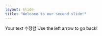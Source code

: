 ```yaml
---
layout: slide
title: "Welcome to our second slide!"
---
```

Your text 수정함
Use the left arrow to go back!
